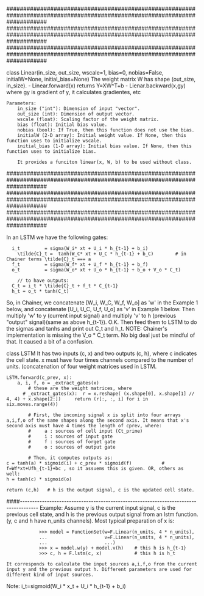    ############################################################################################################################
   ############################################################################################################################
   ############################################################################################################################

class Linear(in_size, out_size, wscale=1, bias=0, nobias=False, initialW=None, initial_bias=None)
        The weight matrix W has shape (out_size, in_size).
        - Linear.forward(x) returns Y=XW^T+b
        - Lienar.backward(x,gy)  where gy is gradient of y, it calculates gradientes, etc

	Parameters:
	    in_size ("int"): Dimension of input "vector".
	    out_size (int): Dimension of output vector.
	    wscale (float): Scaling factor of the weight matrix.
	    bias (float): Initial bias value.
	    nobias (bool): If True, then this function does not use the bias.
	    initialW (2-D array): Initial weight value. If None, then this function uses to initialize wscale.
	    initial_bias (1-D array): Initial bias value. If None, then this function uses to initialize bias.

        It provides a funciton linear(x, W, b) to be used without class.

   ############################################################################################################################
   ############################################################################################################################
   ############################################################################################################################

In an LSTM we have the following gates:
```
  i_t         = sigma(W_i* xt + U_i * h_{t-1} + b_i)
	\tilde{C}_t =  tanh(W_C* xt + U_C * h_{t-1} + b_C)        # in Chainer terms \tilde{C}_t === a
  f_t         = sigma(W_f* xt + U_f * h_{t-1} + b_f)
  o_t         = sigma(W_o* xt + U_o * h_{t-1} + b_o + V_o * C_t)

	// to have outputs: 
  C_t = i_t * \tilde{C}_t + f_t * C_{t-1}
  h_t = o_t * tanh(C_t)

```

So, in Chainer, we concatenate [W_i, W_C, W_f, W_o]  as 'w' in the Example 1 below, and concatenate [U_i, U_C, U_f, U_o] as 'v' in Example 1 below.
				Then multiply 'w' to y (current input signal) and multiply 'v' to h (previous "output" signal)(same as above h_{t-1}). O.K.
				Then feed them to LSTM to do the sigmas and tanhs and print out C_t and h_t.
				NOTE: Chainer's implementation is missing the V_o * C_t term. No big deal just be mindful of that. It caused a bit of a confusion.		 	 	  

class LSTM
	It has two inputs (c, x) and two outputs (c, h), where
		c indicates the cell state.
		x must have four times channels compared to the number of units. (concatenation of four weight matrices used in LSTM.

	LSTM.forward(c_prev, x):
		a, i, f, o = _extract_gates(x)
			# these are the weight matrices, where
		  # _extract_gates(x):  r = x.reshape( (x.shape[0], x.shape[1] // 4, 4) + x.shape[2:])     return (r[:, :, i] for i in six.moves.range(4))

			# First, the incoming signal x is split into four arrays a,i,f,o of the same shapes along the second axis. It means that x's second axis must have 4 times the length of cprev, where:
			#     a : sources of cell input (Ct_prime)
			#     i : sources of input gate
			#     f : sources of forget gate
			#     o : sources of output gate

			# Then, it computes outputs as:
	c = tanh(a) * sigmoid(i) + c_prev * sigmoid(f)           # f=Wf*xt+Ufh_{t-1}+bc , so it assuems this is given. OR, others as well:
	h = tanh(c) * sigmoid(o)

	return (c,h)   # h is the output signal, c is the updated cell state.
     
####-------------------------------------------------------------------------------------
  Example:
	    Assume y is the current input signal, c is the previous cell state, and h is the previous output signal from an lstm function. (y, c and h have n_units channels). Most typical preparation of x is:
	 
				>>> model = FunctionSet(w=F.Linear(n_units, 4 * n_units),
				...                     v=F.Linear(n_units, 4 * n_units),
				...                     ...)
				>>> x = model.w(y) + model.v(h)    # this h is h_{t-1}
				>>> c, h = F.lstm(c, x)            # this h is h_t

	It corresponds to calculate the input sources a,i,f,o from the current input y and the previous output h. Different parameters are used for different kind of input sources.



Note: i_t=sigmoid(W_i * x_t + U_i * h_{t-1} + b_i)
